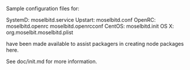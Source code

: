 Sample configuration files for:

SystemD: moselbitd.service
Upstart: moselbitd.conf
OpenRC:  moselbitd.openrc
         moselbitd.openrcconf
CentOS:  moselbitd.init
OS X:    org.moselbit.moselbitd.plist

have been made available to assist packagers in creating node packages here.

See doc/init.md for more information.
